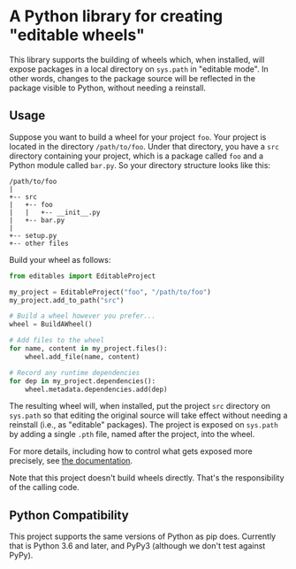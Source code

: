 # A Python library for creating "editable wheels"

This library supports the building of wheels which, when installed, will
expose packages in a local directory on `sys.path` in "editable mode". In
other words, changes to the package source will be  reflected in the package
visible to Python, without needing a reinstall.

## Usage

Suppose you want to build a wheel for your project `foo`. Your project is
located in the directory `/path/to/foo`. Under that directory, you have a
`src` directory containing your project, which is a package called `foo`
and a Python module called `bar.py`. So your directory structure looks like
this:

```
/path/to/foo
|
+-- src
|   +-- foo
|   |   +-- __init__.py
|   +-- bar.py
|
+-- setup.py
+-- other files
```

Build your wheel as follows:

```python
from editables import EditableProject

my_project = EditableProject("foo", "/path/to/foo")
my_project.add_to_path("src")

# Build a wheel however you prefer...
wheel = BuildAWheel()

# Add files to the wheel
for name, content in my_project.files():
    wheel.add_file(name, content)

# Record any runtime dependencies
for dep in my_project.dependencies():
    wheel.metadata.dependencies.add(dep)
```

The resulting wheel will, when installed, put the project `src` directory on
`sys.path` so that editing the original source will take effect without needing
a reinstall (i.e., as "editable" packages). The project is exposed on `sys.path`
by adding a single `.pth` file, named after the project, into the wheel.

For more details, including how to control what gets exposed more precisely, see
[the documentation](https://editables.readthedocs.io/en/latest/).

Note that this project doesn't build wheels directly. That's the responsibility
of the calling code.

## Python Compatibility

This project supports the same versions of Python as pip does. Currently
that is Python 3.6 and later, and PyPy3 (although we don't test against
PyPy).
